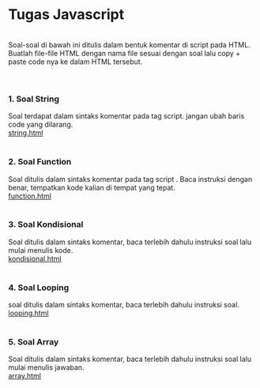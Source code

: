 # Tugas Javascript
<br/>
Soal-soal di bawah ini ditulis dalam bentuk komentar di script pada HTML. Buatlah file-file HTML dengan nama file sesuai dengan soal lalu copy + paste code nya ke dalam HTML tersebut.‌<br/><br/><br/>

### 1. Soal String 
Soal terdapat dalam sintaks komentar pada tag script. jangan ubah baris code yang dilarang.<br/>
[string.html](source/string.html)<br/><br/>

### 2. Soal Function 
Soal ditulis dalam sintaks komentar pada tag script . Baca instruksi dengan benar, tempatkan kode kalian di tempat yang tepat.<br/>
[function.html](source/function.html)<br/><br/>

### 3. Soal Kondisional 
Soal ditulis dalam sintaks komentar, baca terlebih dahulu instruksi soal lalu mulai menulis kode.<br/>
[kondisional.html](source/kondisional.html)<br/><br/>

### 4. Soal Looping 
soal ditulis dalam sintaks komentar, baca terlebih dahulu instruksi soal.<br/>
[looping.html](source/looping.html)<br/><br/>

### 5. Soal Array 
Soal ditulis dalam sintaks komentar, baca terlebih dahulu instruksi soal lalu mulai menulis jawaban.<br/>
[array.html](source/array.html)<br/><br/>